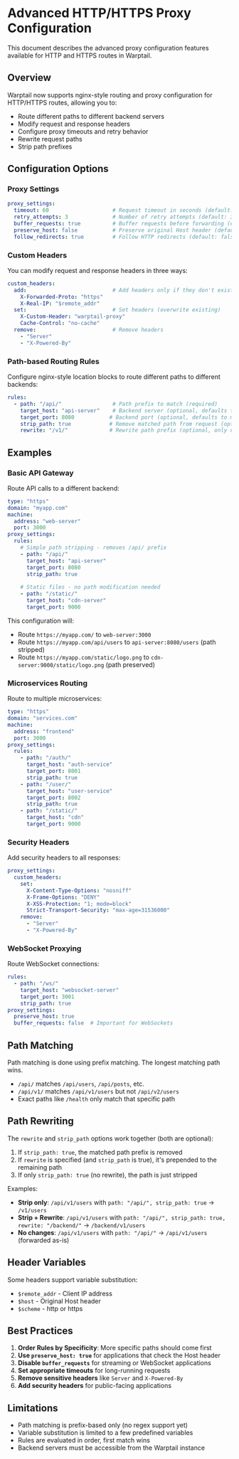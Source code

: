 # Advanced HTTP/HTTPS Proxy Configuration

This document describes the advanced proxy configuration features available for HTTP and HTTPS routes in Warptail.

## Overview

Warptail now supports nginx-style routing and proxy configuration for HTTP/HTTPS routes, allowing you to:

- Route different paths to different backend servers
- Modify request and response headers  
- Configure proxy timeouts and retry behavior
- Rewrite request paths
- Strip path prefixes

## Configuration Options

### Proxy Settings

```yaml
proxy_settings:
  timeout: 60                    # Request timeout in seconds (default: 30)
  retry_attempts: 3              # Number of retry attempts (default: 3)
  buffer_requests: true          # Buffer requests before forwarding (default: false)
  preserve_host: false           # Preserve original Host header (default: false)
  follow_redirects: true         # Follow HTTP redirects (default: false)
```

### Custom Headers

You can modify request and response headers in three ways:

```yaml
custom_headers:
  add:                           # Add headers only if they don't exist
    X-Forwarded-Proto: "https"
    X-Real-IP: "$remote_addr"
  set:                           # Set headers (overwrite existing)
    X-Custom-Header: "warptail-proxy"
    Cache-Control: "no-cache"
  remove:                        # Remove headers
    - "Server"
    - "X-Powered-By"
```

### Path-based Routing Rules

Configure nginx-style location blocks to route different paths to different backends:

```yaml
rules:
  - path: "/api/"                # Path prefix to match (required)
    target_host: "api-server"    # Backend server (optional, defaults to main machine)
    target_port: 8080           # Backend port (optional, defaults to main port)
    strip_path: true            # Remove matched path from request (optional)
    rewrite: "/v1/"             # Rewrite path prefix (optional, only used with strip_path)
```

## Examples

### Basic API Gateway

Route API calls to a different backend:

```yaml
type: "https"
domain: "myapp.com"
machine:
  address: "web-server"
  port: 3000
proxy_settings:
  rules:
    # Simple path stripping - removes /api/ prefix
    - path: "/api/"
      target_host: "api-server"
      target_port: 8080
      strip_path: true
    
    # Static files - no path modification needed  
    - path: "/static/"
      target_host: "cdn-server"
      target_port: 9000
```

This configuration will:
- Route `https://myapp.com/` to `web-server:3000`  
- Route `https://myapp.com/api/users` to `api-server:8080/users` (path stripped)
- Route `https://myapp.com/static/logo.png` to `cdn-server:9000/static/logo.png` (path preserved)

### Microservices Routing

Route to multiple microservices:

```yaml
type: "https"
domain: "services.com"
machine:
  address: "frontend"
  port: 3000
proxy_settings:
  rules:
    - path: "/auth/"
      target_host: "auth-service"
      target_port: 8001
      strip_path: true
    - path: "/user/"
      target_host: "user-service" 
      target_port: 8002
      strip_path: true
    - path: "/static/"
      target_host: "cdn"
      target_port: 9000
```

### Security Headers

Add security headers to all responses:

```yaml
proxy_settings:
  custom_headers:
    set:
      X-Content-Type-Options: "nosniff"
      X-Frame-Options: "DENY"  
      X-XSS-Protection: "1; mode=block"
      Strict-Transport-Security: "max-age=31536000"
    remove:
      - "Server"
      - "X-Powered-By"
```

### WebSocket Proxying

Route WebSocket connections:

```yaml
rules:
  - path: "/ws/"
    target_host: "websocket-server"
    target_port: 3001
    strip_path: true
proxy_settings:
  preserve_host: true
  buffer_requests: false  # Important for WebSockets
```

## Path Matching

Path matching is done using prefix matching. The longest matching path wins.

- `/api/` matches `/api/users`, `/api/posts`, etc.
- `/api/v1/` matches `/api/v1/users` but not `/api/v2/users`
- Exact paths like `/health` only match that specific path

## Path Rewriting

The `rewrite` and `strip_path` options work together (both are optional):

1. If `strip_path: true`, the matched path prefix is removed
2. If `rewrite` is specified (and `strip_path` is true), it's prepended to the remaining path
3. If only `strip_path: true` (no rewrite), the path is just stripped

Examples:
- **Strip only**: `/api/v1/users` with `path: "/api/", strip_path: true` → `/v1/users`
- **Strip + Rewrite**: `/api/v1/users` with `path: "/api/", strip_path: true, rewrite: "/backend/"` → `/backend/v1/users`
- **No changes**: `/api/v1/users` with `path: "/api/"` → `/api/v1/users` (forwarded as-is)

## Header Variables

Some headers support variable substitution:
- `$remote_addr` - Client IP address
- `$host` - Original Host header
- `$scheme` - http or https

## Best Practices

1. **Order Rules by Specificity**: More specific paths should come first
2. **Use `preserve_host: true`** for applications that check the Host header
3. **Disable `buffer_requests`** for streaming or WebSocket applications
4. **Set appropriate timeouts** for long-running requests
5. **Remove sensitive headers** like `Server` and `X-Powered-By`
6. **Add security headers** for public-facing applications

## Limitations

- Path matching is prefix-based only (no regex support yet)
- Variable substitution is limited to a few predefined variables
- Rules are evaluated in order, first match wins
- Backend servers must be accessible from the Warptail instance